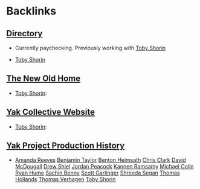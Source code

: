 
# Backlinks
## [Directory](<Directory.md>)
- Currently paychecking. Previously working with [Toby Shorin](<Toby Shorin.md>)

- [Toby Shorin](<Toby Shorin.md>)

## [The New Old Home](<The New Old Home.md>)
- [Toby Shorin](<Toby Shorin.md>):

## [Yak Collective Website](<Yak Collective Website.md>)
- [Toby Shorin](<Toby Shorin.md>):

## [Yak Project Production History](<Yak Project Production History.md>)
- [Amanda Reeves](<Amanda Reeves.md>) [Benjamin Taylor](<Benjamin Taylor.md>) [Benton Heimsath](<Benton Heimsath.md>) [Chris Clark](<Chris Clark.md>) [David McDougall](<David McDougall.md>) [Drew Shiel](<Drew Shiel.md>) [Jordan Peacock](<Jordan Peacock.md>) [Kannen Ramsamy](<Kannen Ramsamy.md>) [Michael Colin](<Michael Colin.md>) [Ryan Hume](<Ryan Hume.md>) [Sachin Benny](<Sachin Benny.md>) [Scott Garlinger](<Scott Garlinger.md>) [Shreeda Segan](<Shreeda Segan.md>) [Thomas Hollands](<Thomas Hollands.md>) [Thomas Verhagen](<Thomas Verhagen.md>) [Toby Shorin](<Toby Shorin.md>)

